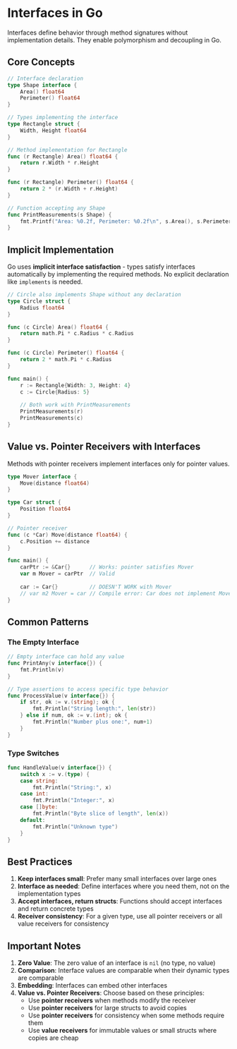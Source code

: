 # Interfaces in Go

Interfaces define behavior through method signatures without implementation details. They enable polymorphism and decoupling in Go.

## Core Concepts

```go
// Interface declaration
type Shape interface {
    Area() float64
    Perimeter() float64
}

// Types implementing the interface
type Rectangle struct {
    Width, Height float64
}

// Method implementation for Rectangle
func (r Rectangle) Area() float64 {
    return r.Width * r.Height
}

func (r Rectangle) Perimeter() float64 {
    return 2 * (r.Width + r.Height)
}

// Function accepting any Shape
func PrintMeasurements(s Shape) {
    fmt.Printf("Area: %0.2f, Perimeter: %0.2f\n", s.Area(), s.Perimeter())
}
```

## Implicit Implementation

Go uses **implicit interface satisfaction** - types satisfy interfaces automatically by implementing the required methods. No explicit declaration like `implements` is needed.

```go
// Circle also implements Shape without any declaration
type Circle struct {
    Radius float64
}

func (c Circle) Area() float64 {
    return math.Pi * c.Radius * c.Radius
}

func (c Circle) Perimeter() float64 {
    return 2 * math.Pi * c.Radius
}

func main() {
    r := Rectangle{Width: 3, Height: 4}
    c := Circle{Radius: 5}
    
    // Both work with PrintMeasurements
    PrintMeasurements(r)
    PrintMeasurements(c)
}
```

## Value vs. Pointer Receivers with Interfaces

Methods with pointer receivers implement interfaces only for pointer values.

```go
type Mover interface {
    Move(distance float64)
}

type Car struct {
    Position float64
}

// Pointer receiver
func (c *Car) Move(distance float64) {
    c.Position += distance
}

func main() {
    carPtr := &Car{}      // Works: pointer satisfies Mover
    var m Mover = carPtr  // Valid
    
    car := Car{}          // DOESN'T WORK with Mover
    // var m2 Mover = car // Compile error: Car does not implement Mover
}
```

## Common Patterns

### The Empty Interface

```go
// Empty interface can hold any value
func PrintAny(v interface{}) {
    fmt.Println(v)
}

// Type assertions to access specific type behavior
func ProcessValue(v interface{}) {
    if str, ok := v.(string); ok {
        fmt.Println("String length:", len(str))
    } else if num, ok := v.(int); ok {
        fmt.Println("Number plus one:", num+1)
    }
}
```

### Type Switches

```go
func HandleValue(v interface{}) {
    switch x := v.(type) {
    case string:
        fmt.Println("String:", x)
    case int:
        fmt.Println("Integer:", x)
    case []byte:
        fmt.Println("Byte slice of length", len(x))
    default:
        fmt.Println("Unknown type")
    }
}
```

## Best Practices

1. **Keep interfaces small**: Prefer many small interfaces over large ones
2. **Interface as needed**: Define interfaces where you need them, not on the implementation types
3. **Accept interfaces, return structs**: Functions should accept interfaces and return concrete types
4. **Receiver consistency**: For a given type, use all pointer receivers or all value receivers for consistency

## Important Notes

1. **Zero Value**: The zero value of an interface is `nil` (no type, no value)
2. **Comparison**: Interface values are comparable when their dynamic types are comparable
3. **Embedding**: Interfaces can embed other interfaces
4. **Value vs. Pointer Receivers**: Choose based on these principles:
   - Use **pointer receivers** when methods modify the receiver
   - Use **pointer receivers** for large structs to avoid copies
   - Use **pointer receivers** for consistency when some methods require them
   - Use **value receivers** for immutable values or small structs where copies are cheap
